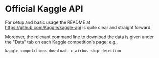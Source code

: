 # Official Kaggle API

For setup and basic usage the README at <https://github.com/Kaggle/kaggle-api> is quite clear and straight forward.

Moreover, the relevant command line to download the data is given under the "Data" tab on each Kaggle competition's page; e.g.,

```
kaggle competitions download -c airbus-ship-detection
```
